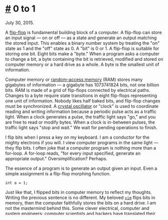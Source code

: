 # <a href="#20150730" id="20150730">#</a> 0 to 1

July 30, 2015.

A [flip-flop](https://en.wikipedia.org/wiki/Flip-flop_%28electronics%29) is
fundamental building block of a computer. A flip-flop can store an input signal
&mdash; on or off &mdash; as a state and generate an output matching the stored
input. This enables a binary number system by treating the "on" state as 1 and
the "off" state as 0. A "bit" is 0 or 1. A flip-flop is suitable for storing
one bit. Eight bits make a "byte." When a program asks a computer to change a bit,
a byte containing the bit is retrieved, modified and stored on computer memory
or a hard drive as a whole. A byte is the smallest unit of information.

Computer memory or [random-access
memory](https://en.wikipedia.org/wiki/Random-access_memory) (RAM) stores many
gigabytes of information &mdash; a gigabyte has 1073741824 bits, not one billion
bits. RAM is made of a grid of flip-flops connected by electrical paths. Changes
to a byte require state transitions in eight flip-flops representing one unit of
information. Nobody likes half baked bits, and flip-flop changes must be
synchronized. A [crystal
oscillator](https://en.wikipedia.org/wiki/Crystal_oscillator) or "clock" is used
to coordinate reading and writing information because a periodic pulse acts as a
traffic light. When a clock generates a pulse, the traffic light says "go," and
you are free to read or modify bytes. When a clock is in-between pulses, the
traffic light says "stop and wait." We wait for pending operations to finish.

I flip bits when I press a key on my keyboard. I am a conductor for the mighty
electrons if you will. I view computer programs in the same light &mdash; they
flip bits. I often joke that a computer program is nothing more than a for-loop.
A for-loop reads, "for every input specified, generate an appropriate output."
Oversimplification?  Perhaps.

The essence of a program is to generate an output given an input. Even a simple
assignment is a flip-flop morphing function.

    int a = 1;

Just like that, I flipped bits in computer memory to reflect my thoughts.
Writing the previous sentence is no different. My beloved
[`vim`](http://www.vim.org) flips bits in memory, then the computer faithfully
stores the bits on a hard drive. I am not the mastermind behind this. Some
clever electrical, computer and system engineers; computer scientists and
hackers have translated their soul into a big blob of transistors. This crazy
world of mine, what would I do without this love?

I get a sense of control when I type away on a keyboard. Keys make pleasing
sound. Letters on the screen fly by. But this well coordinated magic is beyond
my skills and understanding. That is okay. They say some mystery keeps a loving
relationship healthy. I will let my computers keep the blue smoke inside.

Can this explain my love for details in my technical work? I aim to understand
inner workings of a computer at every level accessible to me. Sadly, I am not
smart enough to understand them fully. I leave the true understanding of the
machine to people far exceeding my intelligence. I watch from sidelines and take
what I can so my undying love makes me warm and fuzzy.
